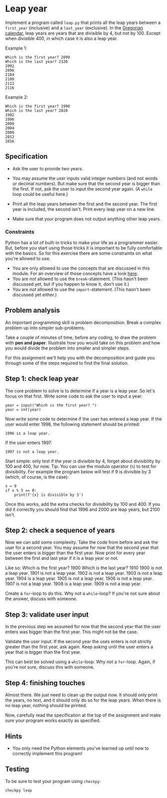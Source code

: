 # Leap year

Implement a program called `leap.py` that prints all the leap years between a `first_year` (inclusive) and a `last_year` (exclusive). In the [Gregorian calendar](https://en.wikipedia.org/wiki/Leap_year#Gregorian_calendar), leap years are years that are divisible by 4, but not by 100. Except when divisible 400, in which case it is also a leap year.

Example 1:

	Which is the first year? 2090
	Which is the last year? 2120
	2092
	2096
	2104
	2108
	2112
	2116

Example 2:

	Which is the first year? 1990
	Which is the last year? 2020
	1992
	1996
	2000
	2004
	2008
	2012
	2016

## Specification

* Ask the user to provide two years.

* You may assume the user inputs valid integer numbers (and not words or decimal numbers). But make sure that the second year is bigger than the first. If not, ask the user to input the second year again. (A `while` loop could be useful here.)

* Print all the leap years between the first and the second year. The first year is included, the second isn't. Print every leap year on a new line.

* Make sure that your program does not output anything other leap years.

### Constraints
Python has a lot of built-in tricks to make your life as a programmer easier. But, before you start
using those tricks it is important to be fully comfortable with the basics. So for this
exercise there are some constraints on what you're allowed to use.

* You are only allowed to use the concepts that are discussed in this module.
For an overview of those concepts have a look [here](/python/en/overview).
* You are *not* allowed to use the `break`-statement. (This hasn't been discussed yet,
but if you happen to know it, don't use it.)
* You are *not* allowed to use the `import`-statement. (This hasn't been discussed yet either.)

## Problem analysis

An important programming skill is problem decomposition. Break a complex problem up into simpler sub-problems.

Take a couple of minutes of time, before any coding, to draw the problem with **pen and paper**. Illustrate how you would take on this problem and how you would divide the problem into smaller and simpler steps.

For this assignment we'll help you with the decomposition and guide you through some of the steps required to find the final solution.

## Step 1: check leap year

The core problem to solve is to determine if a year is a leap year. So let's focus on that first. Write some code to ask the user to input a year:

	year = input("Which is the first year? ")
	year = int(year)

Now write some code to determine if the user has entered a leap year. If the user would enter 1996, the following statement should be printed:

	1996 is a leap year.

If the user enters 1997:

	1997 is not a leap year.

Start simple: only test if the year is divisible by 4, forget about divisibility by 100 and 400, for now. Tip: You can use the modulo operator (`%`) to test for divisibility. For example the program below will test if 9 is divisible by 3 (which, of course, is the case):

	x = 9
	if x % 3 == 0:
	    print(f'{x} is divisible by 3')

Once this works, add the extra checks for divisibility by 100 and 400. If you did it correctly you should find that 1996 and 2000 are leap years, but 2100 isn't.

## Step 2: check a sequence of years

Now we can add some complexity. Take the code from before and ask the user for a second year. You may assume for now that the second year that the user enters is bigger than the first year. Now print for every year between the first and last year if it is a leap year or not.

Like so:
	Which is the first year? 1900
	Which is the last year? 1910
	1900 is not a leap year.
	1901 is not a leap year.
	1902 is not a leap year.
	1903 is not a leap year.
	1904 is a leap year.
	1905 is not a leap year.
	1906 is not a leap year.
	1907 is not a leap year.
	1908 is a leap year.
	1909 is not a leap year.

Create a `for`-loop to do this. Why not a `while`-loop? If you're not sure about the answer, discuss with someone.

## Step 3: validate user input

In the previous step we assumed for now that the second year that the user enters was bigger than the first year. This might not be the case.

Validate the user input: If the second year the uses enters is not strictly greater than the first year, ask again. Keep asking until the user enters a year that is bigger than the first year.

This can best be solved using a `while`-loop. Why not a `for`-loop. Again, if you're not sure, discuss this with someone.

## Step 4: finishing touches

Almost there. We just need to clean up the output now. It should only print the years, no text, and it should only do so for the leap years. When there is no leap year, nothing should be printed.

Now, carefully read the specification at the top of the assignment and make sure your program works exactly as specified.

## Hints

* You only need the Python elements you've learned up until now to correctly implement this program!

## Testing

To be sure to test your program using `checkpy`:

	checkpy leap
